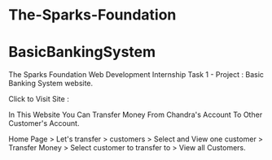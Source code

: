# The-Sparks-Foundation
# BasicBankingSystem

The Sparks Foundation Web Development Internship Task 1 - Project : Basic Banking System website.

Click to Visit Site : 

In This Website You Can Transfer Money From Chandra's Account To Other Customer's Account.
 
Home Page > Let's transfer > customers > Select and View one customer > Transfer Money > Select customer to transfer to > View all Customers.
